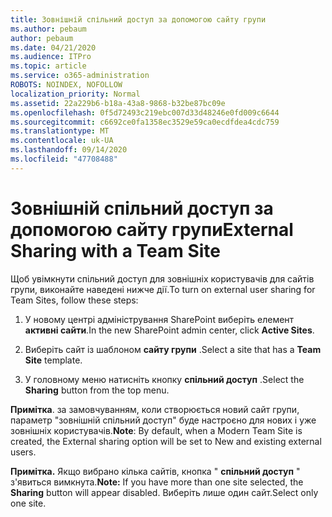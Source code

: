 ```yaml
---
title: Зовнішній спільний доступ за допомогою сайту групи
ms.author: pebaum
author: pebaum
ms.date: 04/21/2020
ms.audience: ITPro
ms.topic: article
ms.service: o365-administration
ROBOTS: NOINDEX, NOFOLLOW
localization_priority: Normal
ms.assetid: 22a229b6-b18a-43a8-9868-b32be87bc09e
ms.openlocfilehash: 0f5d72493c219ebc007d33d48246e0fd009c6644
ms.sourcegitcommit: c6692ce0fa1358ec3529e59ca0ecdfdea4cdc759
ms.translationtype: MT
ms.contentlocale: uk-UA
ms.lasthandoff: 09/14/2020
ms.locfileid: "47708488"
---
```

# <a name="external-sharing-with-a-team-site"></a><span data-ttu-id="77f7b-102">Зовнішній спільний доступ за допомогою сайту групи</span><span class="sxs-lookup"><span data-stu-id="77f7b-102">External Sharing with a Team Site</span></span>

<span data-ttu-id="77f7b-103">Щоб увімкнути спільний доступ для зовнішніх користувачів для сайтів групи, виконайте наведені нижче дії.</span><span class="sxs-lookup"><span data-stu-id="77f7b-103">To turn on external user sharing for Team Sites, follow these steps:</span></span> 
  
1. <span data-ttu-id="77f7b-104">У новому центрі адміністрування SharePoint виберіть елемент **активні сайти**.</span><span class="sxs-lookup"><span data-stu-id="77f7b-104">In the new SharePoint admin center, click **Active Sites**.</span></span>
  
2. <span data-ttu-id="77f7b-105">Виберіть сайт із шаблоном **сайту групи** .</span><span class="sxs-lookup"><span data-stu-id="77f7b-105">Select a site that has a **Team Site** template.</span></span> 
  
3. <span data-ttu-id="77f7b-106">У головному меню натисніть кнопку **спільний доступ** .</span><span class="sxs-lookup"><span data-stu-id="77f7b-106">Select the **Sharing** button from the top menu.</span></span> 
  
 <span data-ttu-id="77f7b-107">**Примітка**. за замовчуванням, коли створюється новий сайт групи, параметр "зовнішній спільний доступ" буде настроєно для нових і уже зовнішніх користувачів.</span><span class="sxs-lookup"><span data-stu-id="77f7b-107">**Note**: By default, when a Modern Team Site is created, the External sharing option will be set to New and existing external users.</span></span> 
  
 <span data-ttu-id="77f7b-108">**Примітка.** Якщо вибрано кілька сайтів, кнопка " **спільний доступ** " з'явиться вимкнута.</span><span class="sxs-lookup"><span data-stu-id="77f7b-108">**Note:** If you have more than one site selected, the **Sharing** button will appear disabled.</span></span> <span data-ttu-id="77f7b-109">Виберіть лише один сайт.</span><span class="sxs-lookup"><span data-stu-id="77f7b-109">Select only one site.</span></span> 
  


